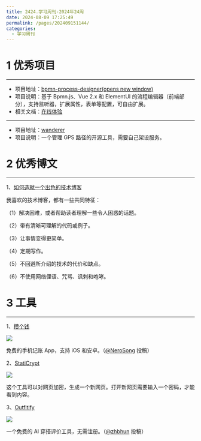 ```yaml
---
title: 2424.学习周刊-2024年24周
date: 2024-08-09 17:25:49
permalink: /pages/202409151144/
categories: 
  - 学习周刊
---
```

# 1 优秀项目
---
- 项目地址：[bpmn-process-designer(opens new window)](https://github.com/miyuesc/bpmn-process-designer)
- 项目说明：基于 Bpmn.js、Vue 2.x 和 ElementUI 的流程编辑器（前端部分），支持监听器，扩展属性，表单等配置，可自由扩展。
- 相关文档：[在线体验](https://miyuesc.github.io/process-designer-v2/)
---
- 项目地址：[wanderer](https://github.com/Flomp/wanderer)
- 项目说明：一个管理 GPS 路径的开源工具，需要自己架设服务。


# 2 优秀博文
---

1、[如何造就一个出色的技术博客](https://notes.eatonphil.com/2024-04-10-what-makes-a-great-tech-blog.html)

我喜欢的技术博客，都有一些共同特征：

（1）解决困难，或者帮助读者理解一些令人困惑的话题。

（2）带有清晰可理解的代码或例子。

（3）让事情变得更简单。

（4）定期写作。

（5）不回避所介绍的技术的代价和缺点。

（6）不使用网络俚语、咒骂、讽刺和咆哮。



# 3 工具
---
1、[攒个钱](https://z.article.cool/)

![](https://cdn.beekka.com/blogimg/asset/202407/bg2024073107.webp)

免费的手机记账 App，支持 iOS 和安卓。（[@NeroSong](https://github.com/ruanyf/weekly/issues/4905) 投稿）

2、[StatiCrypt](https://github.com/robinmoisson/staticrypt)

![](https://cdn.beekka.com/blogimg/asset/202311/bg2023111318.webp)

这个工具可以对网页加密，生成一个新网页。打开新网页需要输入一个密码，才能看到内容。

3、[Outfitify](https://outfitify.tech/)

![](https://cdn.beekka.com/blogimg/asset/202407/bg2024073103.webp)

一个免费的 AI 穿搭评价工具，无需注册。（[@zhbhun](https://github.com/ruanyf/weekly/issues/4903) 投稿）
